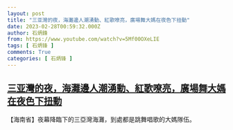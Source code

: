```yaml
---
layout: post
title: "三亚灣的夜，海灘邊人潮湧動、紅歌嘹亮，廣場舞大媽在夜色下扭動"
date: 2023-02-28T00:59:32.000Z
author: 石炳鋒
from: https://www.youtube.com/watch?v=5Mf00OXeLIE
tags: [ 石炳锋 ]
comments: True
categories: [ 石炳锋 ]
---
```

<!--1677545972000-->
[三亚灣的夜，海灘邊人潮湧動、紅歌嘹亮，廣場舞大媽在夜色下扭動](https://www.youtube.com/watch?v=5Mf00OXeLIE)
------

<div>
【海南省】夜幕降臨下的三亞灣海灘，到處都是跳舞唱歌的大媽隊伍。
</div>
